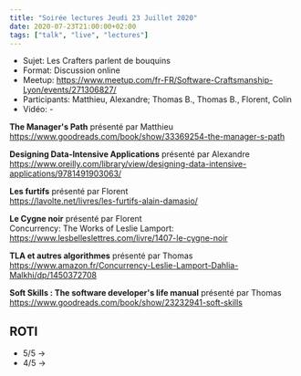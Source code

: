 ```yaml
---
title: "Soirée lectures Jeudi 23 Juillet 2020"
date: 2020-07-23T21:00:00+02:00
tags: ["talk", "live", "lectures"]
---
```


- Sujet: Les Crafters parlent de bouquins
- Format: Discussion online
- Meetup: https://www.meetup.com/fr-FR/Software-Craftsmanship-Lyon/events/271306827/
- Participants: Matthieu, Alexandre; Thomas B., Thomas B., Florent, Colin
- Vidéo: -

**The Manager's Path** présenté par Matthieu  
https://www.goodreads.com/book/show/33369254-the-manager-s-path

**Designing Data-Intensive Applications** présenté par Alexandre  
https://www.oreilly.com/library/view/designing-data-intensive-applications/9781491903063/

**Les furtifs** présenté par Florent  
https://lavolte.net/livres/les-furtifs-alain-damasio/

**Le Cygne noir** présenté par Florent  
Concurrency: The Works of Leslie Lamport: https://www.lesbelleslettres.com/livre/1407-le-cygne-noir

**TLA et autres algorithmes** présenté par Thomas  
https://www.amazon.fr/Concurrency-Leslie-Lamport-Dahlia-Malkhi/dp/1450372708  

**Soft Skills : The software developer's life manual** présenté par Thomas  
https://www.goodreads.com/book/show/23232941-soft-skills


## ROTI

- 5/5 -> 
- 4/5 -> 

